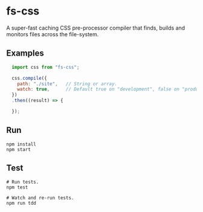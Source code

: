 # fs-css
A super-fast caching CSS pre-processor compiler that finds, builds and monitors files across the file-system.


## Examples

```js
  import css from "fs-css";

  css.compile({
    path: "./site",   // String or array.
    watch: true,      // Default true on "development", false on "production"
  })
  .then((result) => {

  });
```




## Run
    npm install
    npm start


## Test
    # Run tests.
    npm test

    # Watch and re-run tests.
    npm run tdd
